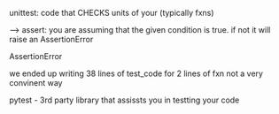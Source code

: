  unittest: code that CHECKS units of your (typically fxns)

--> assert: you are assuming that the given condition is true. if not it will raise an AssertionError

AssertionError

we ended up writing 38 lines of test_code for 2 lines of fxn
not a very convinent way

pytest - 3rd party library that assissts you in testting your code
